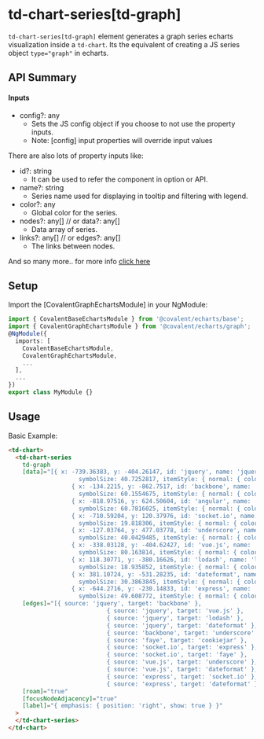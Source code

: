 # td-chart-series[td-graph]

`td-chart-series[td-graph]` element generates a graph series echarts visualization inside a `td-chart`. Its the equivalent of creating a JS series object `type="graph"` in echarts.

## API Summary

#### Inputs

- config?: any
  - Sets the JS config object if you choose to not use the property inputs.
  - Note: [config] input properties will override input values

There are also lots of property inputs like:

- id?: string
  - It can be used to refer the component in option or API.
- name?: string
  - Series name used for displaying in tooltip and filtering with legend.
- color?: any
  - Global color for the series.
- nodes?: any[] // or data?: any[]
  - Data array of series.
- links?: any[] // or edges?: any[]
  - The links between nodes.

And so many more.. for more info [click here](https://echarts.apache.org/en/option.html#series-graph)

## Setup

Import the [CovalentGraphEchartsModule] in your NgModule:

```typescript
import { CovalentBaseEchartsModule } from '@covalent/echarts/base';
import { CovalentGraphEchartsModule } from '@covalent/echarts/graph';
@NgModule({
  imports: [
    CovalentBaseEchartsModule,
    CovalentGraphEchartsModule,
    ...
  ],
  ...
})
export class MyModule {}
```

## Usage

Basic Example:

```html
<td-chart>
  <td-chart-series
    td-graph
    [data]="[{ x: -739.36383, y: -404.26147, id: 'jquery', name: 'jquery',
                    symbolSize: 40.7252817, itemStyle: { normal: { color: '#4f19c7' } } },
                  { x: -134.2215, y: -862.7517, id: 'backbone', name: 'backbone',
                    symbolSize: 60.1554675, itemStyle: { normal: { color: '#c71969' } } },
                  { x: -818.97516, y: 624.50604, id: 'angular', name: 'angular',
                    symbolSize: 60.7816025, itemStyle: { normal: { color: '#c71969' } } },
                  { x: -710.59204, y: 120.37976, id: 'socket.io', name: 'socket.io',
                    symbolSize: 19.818306, itemStyle: { normal: { color: '#c71919' } } },
                  { x: -127.03764, y: 477.03778, id: 'underscore', name: 'underscore',
                    symbolSize: 40.0429485, itemStyle: { normal: { color: '#c76919' } } },
                  { x: -338.03128, y: -404.62427, id: 'vue.js', name: 'vue.js',
                    symbolSize: 80.163814, itemStyle: { normal: { color: '#8419c7' } } },
                  { x: 118.30771, y: -380.16626, id: 'lodash', name: 'lodash',
                    symbolSize: 18.935852, itemStyle: { normal: { color: '#c76919' } } },
                  { x: 381.10724, y: -531.28235, id: 'dateformat', name: 'dateformat',
                    symbolSize: 30.3863845, itemStyle: { normal: { color: '#c71969' } } },
                  { x: -644.2716, y: -230.14833, id: 'express', name: 'express',
                    symbolSize: 49.608772, itemStyle: { normal: { color: '#c71919' } } }]"
    [edges]="[{ source: 'jquery', target: 'backbone' },
                            { source: 'jquery', target: 'vue.js' },
                            { source: 'jquery', target: 'lodash' },
                            { source: 'jquery', target: 'dateformat' },
                            { source: 'backbone', target: 'underscore' },
                            { source: 'faye', target: 'cookiejar' },
                            { source: 'socket.io', target: 'express' },
                            { source: 'socket.io', target: 'faye' },
                            { source: 'vue.js', target: 'underscore' },
                            { source: 'vue.js', target: 'dateformat' },
                            { source: 'express', target: 'socket.io' },
                            { source: 'express', target: 'dateformat' }]"
    [roam]="true"
    [focusNodeAdjacency]="true"
    [label]="{ emphasis: { position: 'right', show: true } }"
  >
  </td-chart-series>
</td-chart>
```
